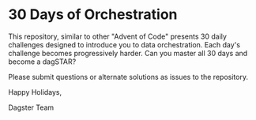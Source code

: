 # 30 Days of Orchestration

This repository, similar to other "Advent of Code" presents 30 daily challenges designed to introduce you to data orchestration. Each day's challenge becomes progressively harder. Can you master all 30 days and become a dagSTAR?

Please submit questions or alternate solutions as issues to the repository.

Happy Holidays, 

Dagster Team


